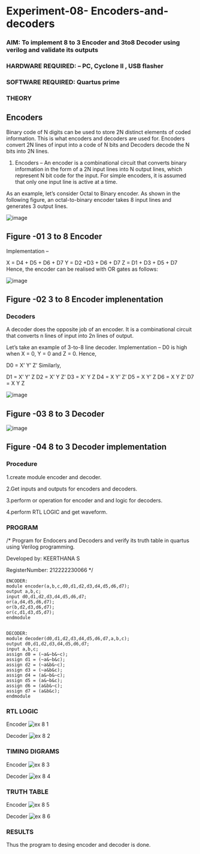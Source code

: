 # Experiment-08- Encoders-and-decoders 
### AIM: To implement 8 to 3 Encoder and  3to8 Decoder using verilog and validate its outputs
### HARDWARE REQUIRED:  – PC, Cyclone II , USB flasher
### SOFTWARE REQUIRED:   Quartus prime
### THEORY 

## Encoders
Binary code of N digits can be used to store 2N distinct elements of coded information. This is what encoders and decoders are used for. Encoders convert 2N lines of input into a code of N bits and Decoders decode the N bits into 2N lines.

1. Encoders –
An encoder is a combinational circuit that converts binary information in the form of a 2N input lines into N output lines, which represent N bit code for the input. For simple encoders, it is assumed that only one input line is active at a time.

As an example, let’s consider Octal to Binary encoder. As shown in the following figure, an octal-to-binary encoder takes 8 input lines and generates 3 output lines.

![image](https://user-images.githubusercontent.com/36288975/171543588-bc0746df-a173-4b35-989e-5fb7d385fe8a.png)
## Figure -01 3 to 8 Encoder 


Implementation –

X = D4 + D5 + D6 + D7
Y = D2 +D3 + D6 + D7
Z = D1 + D3 + D5 + D7 
Hence, the encoder can be realised with OR gates as follows:


![image](https://user-images.githubusercontent.com/36288975/171543740-68403b82-aa93-4c98-9343-f32b14885a2e.png)
## Figure -02 3 to 8 Encoder implenentation 

 ### Decoders 
A decoder does the opposite job of an encoder. It is a combinational circuit that converts n lines of input into 2n lines of output.

Let’s take an example of 3-to-8 line decoder.
Implementation –
D0 is high when X = 0, Y = 0 and Z = 0. Hence,

D0 = X’ Y’ Z’ 
Similarly,

D1 = X’ Y’ Z
D2 = X’ Y Z’
D3 = X’ Y Z
D4 = X Y’ Z’
D5 = X Y’ Z
D6 = X Y Z’
D7 = X Y Z 


![image](https://user-images.githubusercontent.com/36288975/171543978-ee2d0671-2846-40a1-8705-507fd6287a49.png)
## Figure -03 8 to 3 Decoder 



![image](https://user-images.githubusercontent.com/36288975/171543866-5a6eace6-8683-49d7-9c4f-a7cb30ec3035.png)
## Figure -04 8 to 3 Decoder implementation 

### Procedure

1.create module encoder and decoder.

2.Get inputs and outputs for encoders and decoders.

3.perform or operation for encoder and and logic for decoders.

4.perform RTL LOGIC and get waveform.


### PROGRAM 
/*
Program for Endocers and Decoders  and verify its truth table in quartus using Verilog programming.

Developed by: KEERTHANA S

RegisterNumber: 212222230066 
*/
```
ENCODER:
module encoder(a,b,c,d0,d1,d2,d3,d4,d5,d6,d7);
output a,b,c;
input d0,d1,d2,d3,d4,d5,d6,d7;
or(a,d4,d5,d6,d7);
or(b,d2,d3,d6,d7);
or(c,d1,d3,d5,d7);
endmodule


DECODER:
module decoder(d0,d1,d2,d3,d4,d5,d6,d7,a,b,c);
output d0,d1,d2,d3,d4,d5,d6,d7;
input a,b,c;
assign d0 = (~a&~b&~c);
assign d1 = (~a&~b&c);
assign d2 = (~a&b&~c);
assign d3 = (~a&b&c);
assign d4 = (a&~b&~c);
assign d5 = (a&~b&c);
assign d6 = (a&b&~c);
assign d7 = (a&b&c);
endmodule
```

### RTL LOGIC  
Encoder
![ex 8 1](https://github.com/Keerthanasampathkumar/Experiment-08-Encoders-and-decoders-/assets/119477890/e4be3e25-7143-4522-b2ef-389733bd1e74)

Decoder
![ex 8 2](https://github.com/Keerthanasampathkumar/Experiment-08-Encoders-and-decoders-/assets/119477890/282e2af4-02bc-4d56-908e-30d84834aff1)


### TIMING DIGRAMS  
Encoder
![ex 8 3](https://github.com/Keerthanasampathkumar/Experiment-08-Encoders-and-decoders-/assets/119477890/62905969-4cfc-4bdc-8d6c-3673876cf39a)

Decoder
![ex 8 4](https://github.com/Keerthanasampathkumar/Experiment-08-Encoders-and-decoders-/assets/119477890/53b636d7-14ff-45a9-890e-c7eb8b3f6e41)

### TRUTH TABLE 
Encoder
![ex 8 5](https://github.com/Keerthanasampathkumar/Experiment-08-Encoders-and-decoders-/assets/119477890/7d837e93-4e53-4b77-bfb3-8306359ca757)

Decoder
![ex 8 6](https://github.com/Keerthanasampathkumar/Experiment-08-Encoders-and-decoders-/assets/119477890/a933555f-347e-4a3d-b089-c7e1410b5208)

### RESULTS 
Thus the program to desing encoder and decoder is done.
